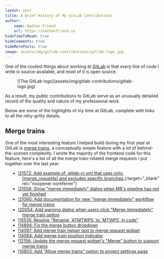 ```yaml
---
layout: post
title: A Brief History of My GitLab Contributions
author:
    name: Nathan Friend
    url: https://nathanfriend.io
hideTimeToRead: true
hideComments: true
hideMorePosts: true
image: assets/img/gitlab-contributions/gitlab-logo.jpg
---
```


<style>
  ul {
    list-style: disc outside none;
    margin-left: 2em;
    padding-left: 1em;
    text-indent: -1em;
  }

  li {
    padding-left: 1em;
  }
</style>

One of the coolest things about working at [GitLab](https://about.gitlab.com/)
is that _every_ line of code I write is source-available, and most of it
is open source.

<figure markdown="1">
![The GitLab logo](assets/img/gitlab-contributions/gitlab-logo.jpg)
</figure>

As a result, my public contributions to GitLab serve as an unusually detailed
record of the quality and nature of my professional work.

Below are some of the highlights of my time at GitLab, complete with links
to all the nitty-gritty details.

## Merge trains

One of the most interesting feature I helped build during my first year at
GitLab is
[merge trains](https://docs.gitlab.com/ee/ci/merge_request_pipelines/pipelines_for_merged_results/merge_trains/),
a conceptually simple feature with a _lot_ of behind-the-scenes complexity.
I wrote the majority of the frontend code for this feature; here's a list
of all the merge train-related merge requests I put together over the last year:

-   [!21572: Add example of .gitlab-ci.yml that uses only: [merge_requests] and excludes specific branches ](https://gitlab.com/gitlab-org/gitlab/-/merge_requests/21572){:target="\_blank" rel="noopener noreferrer"}
-   [!21556: Show "merge immediately" dialog when MR's pipeline has not yet finished](https://gitlab.com/gitlab-org/gitlab/-/merge_requests/21556)
-   [!21060: Add documentation for new "merge immediately" workflow for merge trains](https://gitlab.com/gitlab-org/gitlab/-/merge_requests/21060)
-   [!20054: Add warning dialog when users click "Merge immediately" merge train option](https://gitlab.com/gitlab-org/gitlab/-/merge_requests/20054)
-   [!15535: Resolve "Rename \`ATMTWPS\` to \`MTWPS\` in code"](https://gitlab.com/gitlab-org/gitlab/-/merge_requests/15535)
-   [!14894: Fix the merge button dropdown](https://gitlab.com/gitlab-org/gitlab/-/merge_requests/14894)
-   [!14097: Add merge train helper text to merge request widget](https://gitlab.com/gitlab-org/gitlab/-/merge_requests/14097)
-   [!14064: Add merge train position indicator](https://gitlab.com/gitlab-org/gitlab/-/merge_requests/14064)
-   [!12156: Update the merge request widget's "Merge" button to support merge trains](https://gitlab.com/gitlab-org/gitlab/-/merge_requests/12156)
-   [!10803: Add "Allow merge trains" option to project settings page](https://gitlab.com/gitlab-org/gitlab/-/merge_requests/10803)
